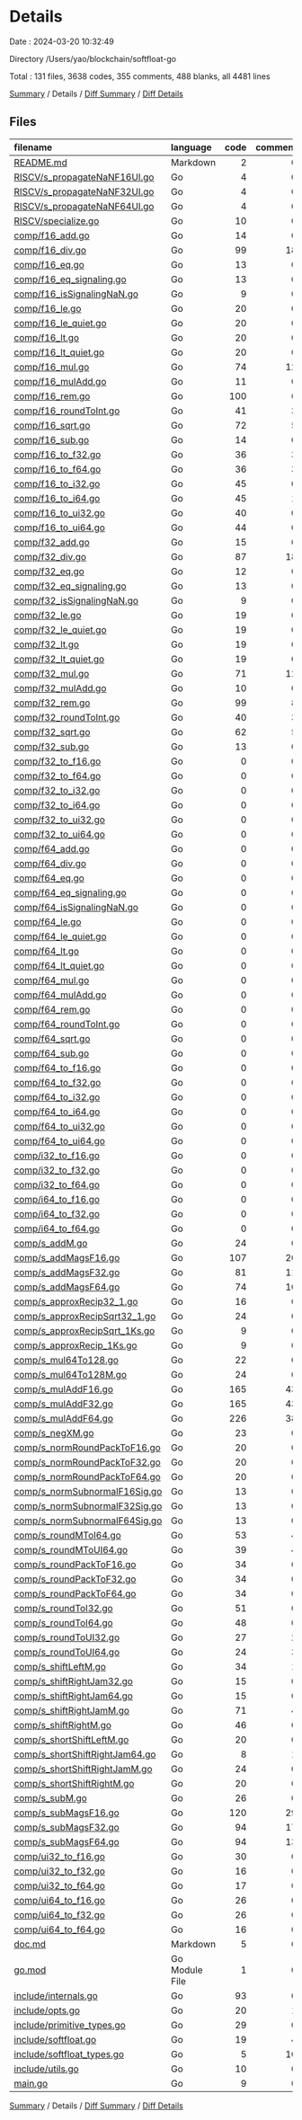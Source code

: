# Details

Date : 2024-03-20 10:32:49

Directory /Users/yao/blockchain/softfloat-go

Total : 131 files,  3638 codes, 355 comments, 488 blanks, all 4481 lines

[Summary](results.md) / Details / [Diff Summary](diff.md) / [Diff Details](diff-details.md)

## Files
| filename | language | code | comment | blank | total |
| :--- | :--- | ---: | ---: | ---: | ---: |
| [README.md](/README.md) | Markdown | 2 | 0 | 2 | 4 |
| [RISCV/s_propagateNaNF16UI.go](/RISCV/s_propagateNaNF16UI.go) | Go | 4 | 0 | 2 | 6 |
| [RISCV/s_propagateNaNF32UI.go](/RISCV/s_propagateNaNF32UI.go) | Go | 4 | 0 | 2 | 6 |
| [RISCV/s_propagateNaNF64UI.go](/RISCV/s_propagateNaNF64UI.go) | Go | 4 | 0 | 2 | 6 |
| [RISCV/specialize.go](/RISCV/specialize.go) | Go | 10 | 0 | 4 | 14 |
| [comp/f16_add.go](/comp/f16_add.go) | Go | 14 | 0 | 3 | 17 |
| [comp/f16_div.go](/comp/f16_div.go) | Go | 99 | 18 | 7 | 124 |
| [comp/f16_eq.go](/comp/f16_eq.go) | Go | 13 | 0 | 4 | 17 |
| [comp/f16_eq_signaling.go](/comp/f16_eq_signaling.go) | Go | 13 | 0 | 4 | 17 |
| [comp/f16_isSignalingNaN.go](/comp/f16_isSignalingNaN.go) | Go | 9 | 0 | 3 | 12 |
| [comp/f16_le.go](/comp/f16_le.go) | Go | 20 | 0 | 4 | 24 |
| [comp/f16_le_quiet.go](/comp/f16_le_quiet.go) | Go | 20 | 0 | 4 | 24 |
| [comp/f16_lt.go](/comp/f16_lt.go) | Go | 20 | 0 | 4 | 24 |
| [comp/f16_lt_quiet.go](/comp/f16_lt_quiet.go) | Go | 20 | 0 | 4 | 24 |
| [comp/f16_mul.go](/comp/f16_mul.go) | Go | 74 | 12 | 11 | 97 |
| [comp/f16_mulAdd.go](/comp/f16_mulAdd.go) | Go | 11 | 0 | 4 | 15 |
| [comp/f16_rem.go](/comp/f16_rem.go) | Go | 100 | 6 | 11 | 117 |
| [comp/f16_roundToInt.go](/comp/f16_roundToInt.go) | Go | 41 | 3 | 7 | 51 |
| [comp/f16_sqrt.go](/comp/f16_sqrt.go) | Go | 72 | 5 | 9 | 86 |
| [comp/f16_sub.go](/comp/f16_sub.go) | Go | 14 | 0 | 4 | 18 |
| [comp/f16_to_f32.go](/comp/f16_to_f32.go) | Go | 36 | 3 | 5 | 44 |
| [comp/f16_to_f64.go](/comp/f16_to_f64.go) | Go | 36 | 3 | 5 | 44 |
| [comp/f16_to_i32.go](/comp/f16_to_i32.go) | Go | 45 | 0 | 6 | 51 |
| [comp/f16_to_i64.go](/comp/f16_to_i64.go) | Go | 45 | 1 | 6 | 52 |
| [comp/f16_to_ui32.go](/comp/f16_to_ui32.go) | Go | 40 | 0 | 6 | 46 |
| [comp/f16_to_ui64.go](/comp/f16_to_ui64.go) | Go | 44 | 0 | 7 | 51 |
| [comp/f32_add.go](/comp/f32_add.go) | Go | 15 | 0 | 4 | 19 |
| [comp/f32_div.go](/comp/f32_div.go) | Go | 87 | 18 | 9 | 114 |
| [comp/f32_eq.go](/comp/f32_eq.go) | Go | 12 | 0 | 4 | 16 |
| [comp/f32_eq_signaling.go](/comp/f32_eq_signaling.go) | Go | 13 | 0 | 4 | 17 |
| [comp/f32_isSignalingNaN.go](/comp/f32_isSignalingNaN.go) | Go | 9 | 0 | 3 | 12 |
| [comp/f32_le.go](/comp/f32_le.go) | Go | 19 | 0 | 4 | 23 |
| [comp/f32_le_quiet.go](/comp/f32_le_quiet.go) | Go | 19 | 0 | 4 | 23 |
| [comp/f32_lt.go](/comp/f32_lt.go) | Go | 19 | 0 | 4 | 23 |
| [comp/f32_lt_quiet.go](/comp/f32_lt_quiet.go) | Go | 19 | 0 | 4 | 23 |
| [comp/f32_mul.go](/comp/f32_mul.go) | Go | 71 | 12 | 7 | 90 |
| [comp/f32_mulAdd.go](/comp/f32_mulAdd.go) | Go | 10 | 0 | 3 | 13 |
| [comp/f32_rem.go](/comp/f32_rem.go) | Go | 99 | 8 | 8 | 115 |
| [comp/f32_roundToInt.go](/comp/f32_roundToInt.go) | Go | 40 | 3 | 6 | 49 |
| [comp/f32_sqrt.go](/comp/f32_sqrt.go) | Go | 62 | 5 | 8 | 75 |
| [comp/f32_sub.go](/comp/f32_sub.go) | Go | 13 | 0 | 3 | 16 |
| [comp/f32_to_f16.go](/comp/f32_to_f16.go) | Go | 0 | 0 | 1 | 1 |
| [comp/f32_to_f64.go](/comp/f32_to_f64.go) | Go | 0 | 0 | 1 | 1 |
| [comp/f32_to_i32.go](/comp/f32_to_i32.go) | Go | 0 | 0 | 1 | 1 |
| [comp/f32_to_i64.go](/comp/f32_to_i64.go) | Go | 0 | 0 | 1 | 1 |
| [comp/f32_to_ui32.go](/comp/f32_to_ui32.go) | Go | 0 | 0 | 1 | 1 |
| [comp/f32_to_ui64.go](/comp/f32_to_ui64.go) | Go | 0 | 0 | 1 | 1 |
| [comp/f64_add.go](/comp/f64_add.go) | Go | 0 | 0 | 1 | 1 |
| [comp/f64_div.go](/comp/f64_div.go) | Go | 0 | 0 | 1 | 1 |
| [comp/f64_eq.go](/comp/f64_eq.go) | Go | 0 | 0 | 1 | 1 |
| [comp/f64_eq_signaling.go](/comp/f64_eq_signaling.go) | Go | 0 | 0 | 1 | 1 |
| [comp/f64_isSignalingNaN.go](/comp/f64_isSignalingNaN.go) | Go | 0 | 0 | 1 | 1 |
| [comp/f64_le.go](/comp/f64_le.go) | Go | 0 | 0 | 1 | 1 |
| [comp/f64_le_quiet.go](/comp/f64_le_quiet.go) | Go | 0 | 0 | 1 | 1 |
| [comp/f64_lt.go](/comp/f64_lt.go) | Go | 0 | 0 | 1 | 1 |
| [comp/f64_lt_quiet.go](/comp/f64_lt_quiet.go) | Go | 0 | 0 | 1 | 1 |
| [comp/f64_mul.go](/comp/f64_mul.go) | Go | 0 | 0 | 1 | 1 |
| [comp/f64_mulAdd.go](/comp/f64_mulAdd.go) | Go | 0 | 0 | 1 | 1 |
| [comp/f64_rem.go](/comp/f64_rem.go) | Go | 0 | 0 | 1 | 1 |
| [comp/f64_roundToInt.go](/comp/f64_roundToInt.go) | Go | 0 | 0 | 1 | 1 |
| [comp/f64_sqrt.go](/comp/f64_sqrt.go) | Go | 0 | 0 | 1 | 1 |
| [comp/f64_sub.go](/comp/f64_sub.go) | Go | 0 | 0 | 1 | 1 |
| [comp/f64_to_f16.go](/comp/f64_to_f16.go) | Go | 0 | 0 | 1 | 1 |
| [comp/f64_to_f32.go](/comp/f64_to_f32.go) | Go | 0 | 0 | 1 | 1 |
| [comp/f64_to_i32.go](/comp/f64_to_i32.go) | Go | 0 | 0 | 1 | 1 |
| [comp/f64_to_i64.go](/comp/f64_to_i64.go) | Go | 0 | 0 | 1 | 1 |
| [comp/f64_to_ui32.go](/comp/f64_to_ui32.go) | Go | 0 | 0 | 1 | 1 |
| [comp/f64_to_ui64.go](/comp/f64_to_ui64.go) | Go | 0 | 0 | 1 | 1 |
| [comp/i32_to_f16.go](/comp/i32_to_f16.go) | Go | 0 | 0 | 1 | 1 |
| [comp/i32_to_f32.go](/comp/i32_to_f32.go) | Go | 0 | 0 | 1 | 1 |
| [comp/i32_to_f64.go](/comp/i32_to_f64.go) | Go | 0 | 0 | 1 | 1 |
| [comp/i64_to_f16.go](/comp/i64_to_f16.go) | Go | 0 | 0 | 1 | 1 |
| [comp/i64_to_f32.go](/comp/i64_to_f32.go) | Go | 0 | 0 | 1 | 1 |
| [comp/i64_to_f64.go](/comp/i64_to_f64.go) | Go | 0 | 0 | 1 | 1 |
| [comp/s_addM.go](/comp/s_addM.go) | Go | 24 | 0 | 4 | 28 |
| [comp/s_addMagsF16.go](/comp/s_addMagsF16.go) | Go | 107 | 20 | 5 | 132 |
| [comp/s_addMagsF32.go](/comp/s_addMagsF32.go) | Go | 81 | 11 | 5 | 97 |
| [comp/s_addMagsF64.go](/comp/s_addMagsF64.go) | Go | 74 | 10 | 5 | 89 |
| [comp/s_approxRecip32_1.go](/comp/s_approxRecip32_1.go) | Go | 16 | 0 | 3 | 19 |
| [comp/s_approxRecipSqrt32_1.go](/comp/s_approxRecipSqrt32_1.go) | Go | 24 | 0 | 3 | 27 |
| [comp/s_approxRecipSqrt_1Ks.go](/comp/s_approxRecipSqrt_1Ks.go) | Go | 9 | 0 | 3 | 12 |
| [comp/s_approxRecip_1Ks.go](/comp/s_approxRecip_1Ks.go) | Go | 9 | 0 | 2 | 11 |
| [comp/s_mul64To128.go](/comp/s_mul64To128.go) | Go | 22 | 0 | 4 | 26 |
| [comp/s_mul64To128M.go](/comp/s_mul64To128M.go) | Go | 24 | 0 | 4 | 28 |
| [comp/s_mulAddF16.go](/comp/s_mulAddF16.go) | Go | 165 | 43 | 9 | 217 |
| [comp/s_mulAddF32.go](/comp/s_mulAddF32.go) | Go | 165 | 43 | 9 | 217 |
| [comp/s_mulAddF64.go](/comp/s_mulAddF64.go) | Go | 226 | 38 | 8 | 272 |
| [comp/s_negXM.go](/comp/s_negXM.go) | Go | 23 | 0 | 4 | 27 |
| [comp/s_normRoundPackToF16.go](/comp/s_normRoundPackToF16.go) | Go | 20 | 0 | 4 | 24 |
| [comp/s_normRoundPackToF32.go](/comp/s_normRoundPackToF32.go) | Go | 20 | 0 | 4 | 24 |
| [comp/s_normRoundPackToF64.go](/comp/s_normRoundPackToF64.go) | Go | 20 | 0 | 4 | 24 |
| [comp/s_normSubnormalF16Sig.go](/comp/s_normSubnormalF16Sig.go) | Go | 13 | 0 | 3 | 16 |
| [comp/s_normSubnormalF32Sig.go](/comp/s_normSubnormalF32Sig.go) | Go | 13 | 0 | 3 | 16 |
| [comp/s_normSubnormalF64Sig.go](/comp/s_normSubnormalF64Sig.go) | Go | 13 | 0 | 3 | 16 |
| [comp/s_roundMToI64.go](/comp/s_roundMToI64.go) | Go | 53 | 4 | 4 | 61 |
| [comp/s_roundMToUI64.go](/comp/s_roundMToUI64.go) | Go | 39 | 4 | 4 | 47 |
| [comp/s_roundPackToF16.go](/comp/s_roundPackToF16.go) | Go | 34 | 0 | 5 | 39 |
| [comp/s_roundPackToF32.go](/comp/s_roundPackToF32.go) | Go | 34 | 0 | 5 | 39 |
| [comp/s_roundPackToF64.go](/comp/s_roundPackToF64.go) | Go | 34 | 0 | 5 | 39 |
| [comp/s_roundToI32.go](/comp/s_roundToI32.go) | Go | 51 | 0 | 3 | 54 |
| [comp/s_roundToI64.go](/comp/s_roundToI64.go) | Go | 48 | 0 | 2 | 50 |
| [comp/s_roundToUI32.go](/comp/s_roundToUI32.go) | Go | 27 | 2 | 3 | 32 |
| [comp/s_roundToUI64.go](/comp/s_roundToUI64.go) | Go | 24 | 3 | 2 | 29 |
| [comp/s_shiftLeftM.go](/comp/s_shiftLeftM.go) | Go | 34 | 1 | 4 | 39 |
| [comp/s_shiftRightJam32.go](/comp/s_shiftRightJam32.go) | Go | 15 | 0 | 2 | 17 |
| [comp/s_shiftRightJam64.go](/comp/s_shiftRightJam64.go) | Go | 15 | 0 | 2 | 17 |
| [comp/s_shiftRightJamM.go](/comp/s_shiftRightJamM.go) | Go | 71 | 4 | 4 | 79 |
| [comp/s_shiftRightM.go](/comp/s_shiftRightM.go) | Go | 46 | 0 | 4 | 50 |
| [comp/s_shortShiftLeftM.go](/comp/s_shortShiftLeftM.go) | Go | 20 | 0 | 4 | 24 |
| [comp/s_shortShiftRightJam64.go](/comp/s_shortShiftRightJam64.go) | Go | 8 | 1 | 2 | 11 |
| [comp/s_shortShiftRightJamM.go](/comp/s_shortShiftRightJamM.go) | Go | 24 | 0 | 4 | 28 |
| [comp/s_shortShiftRightM.go](/comp/s_shortShiftRightM.go) | Go | 20 | 0 | 4 | 24 |
| [comp/s_subM.go](/comp/s_subM.go) | Go | 26 | 0 | 4 | 30 |
| [comp/s_subMagsF16.go](/comp/s_subMagsF16.go) | Go | 120 | 29 | 4 | 153 |
| [comp/s_subMagsF32.go](/comp/s_subMagsF32.go) | Go | 94 | 17 | 4 | 115 |
| [comp/s_subMagsF64.go](/comp/s_subMagsF64.go) | Go | 94 | 13 | 5 | 112 |
| [comp/ui32_to_f16.go](/comp/ui32_to_f16.go) | Go | 30 | 0 | 4 | 34 |
| [comp/ui32_to_f32.go](/comp/ui32_to_f32.go) | Go | 16 | 0 | 4 | 20 |
| [comp/ui32_to_f64.go](/comp/ui32_to_f64.go) | Go | 17 | 0 | 4 | 21 |
| [comp/ui64_to_f16.go](/comp/ui64_to_f16.go) | Go | 26 | 0 | 4 | 30 |
| [comp/ui64_to_f32.go](/comp/ui64_to_f32.go) | Go | 26 | 0 | 4 | 30 |
| [comp/ui64_to_f64.go](/comp/ui64_to_f64.go) | Go | 16 | 0 | 3 | 19 |
| [doc.md](/doc.md) | Markdown | 5 | 0 | 2 | 7 |
| [go.mod](/go.mod) | Go Module File | 1 | 0 | 1 | 2 |
| [include/internals.go](/include/internals.go) | Go | 93 | 0 | 25 | 118 |
| [include/opts.go](/include/opts.go) | Go | 20 | 1 | 5 | 26 |
| [include/primitive_types.go](/include/primitive_types.go) | Go | 29 | 0 | 11 | 40 |
| [include/softfloat.go](/include/softfloat.go) | Go | 19 | 4 | 5 | 28 |
| [include/softfloat_types.go](/include/softfloat_types.go) | Go | 5 | 10 | 2 | 17 |
| [include/utils.go](/include/utils.go) | Go | 10 | 0 | 3 | 13 |
| [main.go](/main.go) | Go | 9 | 0 | 4 | 13 |

[Summary](results.md) / Details / [Diff Summary](diff.md) / [Diff Details](diff-details.md)